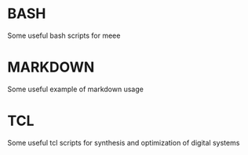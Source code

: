 # BASH
Some useful bash scripts for meee

# MARKDOWN
Some useful example of markdown usage

# TCL
Some useful tcl scripts for synthesis and optimization of digital systems
